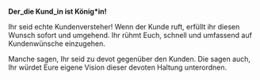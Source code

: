 **Der_die Kund_in ist König\*in!**

Ihr seid echte Kundenversteher! Wenn der Kunde ruft, erfüllt ihr diesen Wunsch sofort und umgehend. Ihr rühmt Euch, schnell und umfassend auf Kundenwünsche einzugehen.

Manche sagen, Ihr seid zu devot gegenüber den Kunden. Die sagen auch, Ihr würdet Eure eigene Vision dieser devoten Haltung unterordnen.
